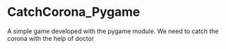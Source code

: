 # CatchCorona_Pygame
A simple game developed with the pygame module. We need to catch the corona with the help of doctor
